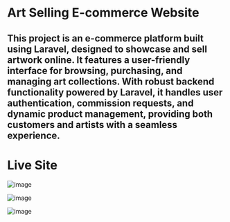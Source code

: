 # Art Selling E-commerce Website


## This project is an e-commerce platform built using Laravel, designed to showcase and sell artwork online. It features a user-friendly interface for browsing, purchasing, and managing art collections. With robust backend functionality powered by Laravel, it handles user authentication, commission requests, and dynamic product management, providing both customers and artists with a seamless experience.

# Live Site 

![image](https://github.com/user-attachments/assets/2220257d-d9c6-477c-b294-8c3ceccfbb60)

![image](https://github.com/user-attachments/assets/ef54e648-5328-4a7b-b14f-dd342b4fe12e)

![image](https://github.com/user-attachments/assets/fa9894f5-5f7c-4c9e-b903-e79fb53fba5e)



